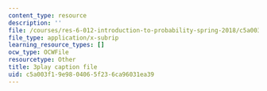 ```yaml
---
content_type: resource
description: ''
file: /courses/res-6-012-introduction-to-probability-spring-2018/c5a003f19e9804065f236ca96031ea39_4CkWjk40TBY.srt
file_type: application/x-subrip
learning_resource_types: []
ocw_type: OCWFile
resourcetype: Other
title: 3play caption file
uid: c5a003f1-9e98-0406-5f23-6ca96031ea39
---
```

